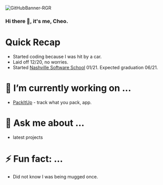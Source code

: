 ![GitHubBanner-RGR](https://user-images.githubusercontent.com/5026476/109444808-b5e36000-7a03-11eb-9a17-ecac6fbc3c5a.png)

### Hi there 🤔, it's me, Cheo.

# Quick Recap 

- Started coding because I was hit by a car.
- Laid off 12/20, no worries.
- Started [Nashville Software School](http://nashvillesoftwareschool.com/) 01/21. Expected graduation 06/21.

# 🔭 I’m currently working on ...
- [PackItUp](https://github.com/CheoR/pack-it-up) - track what you pack, app. 

# 💬 Ask me about ...
- latest projects

# ⚡ Fun fact: ...
- Did not know I was being mugged once.

<!--
**CheoR/CheoR** is a ✨ _special_ ✨ repository because its `README.md` (this file) appears on your GitHub profile.
- ![LinkedInBanner-msg]
( https://user-images.githubusercontent.com/5026476/109435574-b7e7f780-79e0-11eb-9cb1-17ab2c393757 .png)

Here are some ideas to get you started:

- 🔭 I’m currently working on ...
- 🌱 I’m currently learning ...
- 👯 I’m looking to collaborate on ...
- 🤔 I’m looking for help with ...
- 💬 Ask me about ...
- 📫 How to reach me: ...
- 😄 Pronouns: ...
- ⚡ Fun fact: ...
-->
